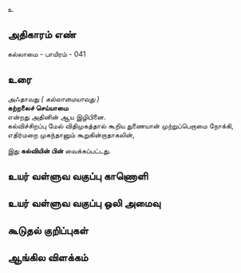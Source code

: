 உ


## அதிகாரம் எண்

கல்லாமை - பாயிரம் - 041

## உரை

அஃதாவது _( கல்லாமையாவது )_  
**கற்றலைச் செய்யாமை**  
என்றது அதினின் ஆய இழிபினை.  
கல்விச்சிறப்பு மேல் விதிமுகத்தால் கூறிய துணையான் முற்றுப்பெறாமை நோக்கி,  
எதிர்மறை முகந்தானும் கூறுகின்றாதாகலின்,  

இது **கல்வியின் பின்** வைக்கப்பட்டது.


## உயர் வள்ளுவ வகுப்பு காணொளி


## உயர் வள்ளுவ வகுப்பு ஒலி அமைவு 


## கூடுதல் குறிப்புகள்


## ஆங்கில விளக்கம்

